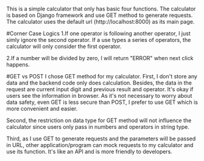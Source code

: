 This is a simple calculator that only has basic four functions. The calculator is based on Django framework and use GET method to generate requests. The calculator uses the default url (http://localhost:8000) as its main page.



#Corner Case Logics
1.If one operator is following another operator, I just simly ignore the second operator. If a use types a series of operators, the calculator will only consider the first operator.



2.If a number will be divided by zero, I will return "ERROR" when next click happens.



#GET vs POST
I chose GET method for my calculator.
First, I don't store any data and the backend code only does calculation. Besides, the data in the request are current input digit and previous result and operator. It's okay if users see the information in browser. As it's not necessary to worry about data safety, even GET is less secure than POST, I prefer to use GET which is more convenient and easier.


Second, the restriction on data type for GET method will not influence the calculator since users only pass in numbers and operators in string type.


Third, as I use GET to generate requests and the parameters will be passed in URL, other application/program can mock requests to my calculator and use its function. It's like an API and is more friendly to developers.


